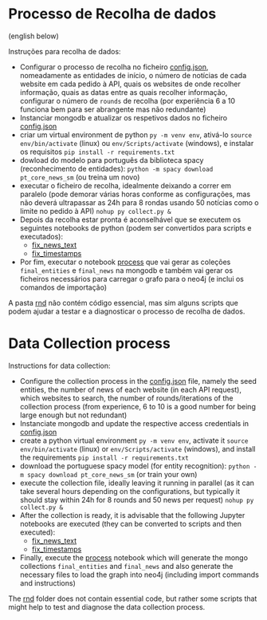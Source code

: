 # Processo de Recolha de dados
(english below)

Instruções para recolha de dados:
* Configurar o processo de recolha no ficheiro [config.json](config.json), nomeadamente as entidades de início, o número de notícias de cada website em cada pedido à API, quais os websites de onde recolher informação, quais as datas entre as quais recolher informação, configurar o número de `rounds` de recolha (por experiência 6 a 10 funciona bem para ser abrangente mas não redundante)
* Instanciar mongodb e atualizar os respetivos dados no ficheiro [config.json](config.json)
* criar um virtual environment de python `py -m venv env`, ativá-lo `source env/bin/activate` (linux) ou `env/Scripts/activate` (windows), e instalar os requisitos `pip install -r requirements.txt`
* dowload do modelo para português da biblioteca spacy (reconhecimento de entidades): `python -m spacy download pt_core_news_sm` (ou treina um novo)
* executar o ficheiro de recolha, idealmente deixando a correr em paralelo (pode demorar várias horas conforme as configurações, mas não deverá ultrapassar as 24h para 8 rondas usando 50 notícias como o limite no pedido à API) `nohup py collect.py &`
* Depois da recolha estar pronta é aconselhável que se executem os seguintes notebooks de python (podem ser convertidos para scripts e executados):
  * [fix_news_text](fix_news_text.ipynb)
  * [fix_timestamps](fix_fix_timestamps.ipynb)
* Por fim, executar o notebook [process](process.ipynb) que vai gerar as coleções `final_entities` e `final_news` na mongodb e também vai gerar os ficheiros necessários para carregar o grafo para o neo4j (e inclui os comandos de importação)


A pasta [rnd](rnd/) não contém código essencial, mas sim alguns scripts que podem ajudar a testar e a diagnosticar o processo de recolha de dados. 

# Data Collection process

Instructions for data collection:
* Configure the collection process in the [config.json](config.json) file, namely the seed entities, the number of news of each website (in each API request), which websites to search, the number of rounds/iterations of the collection process (from experience, 6 to 10 is a good number for being large enough but not redundant)
* Instanciate mongodb and update the respective access credentials in [config.json](config.json)
* create a python virtual environment `py -m venv env`, activate it `source env/bin/activate` (linux) or `env/Scripts/activate` (windows), and install the requirements `pip install -r requirements.txt`
* download the portuguese spacy model (for entity recognition): `python -m spacy download pt_core_news_sm` (or train your own)
* execute the collection file, ideally leaving it running in parallel (as it can take several hours depending on the configurations, but typically it should stay within 24h for 8 rounds and 50 news per request) `nohup py collect.py &`
* After the collection is ready, it is advisable that the following Jupyter notebooks are executed (they can be converted to scripts and then executed):
  * [fix_news_text](fix_news_text.ipynb)
  * [fix_timestamps](fix_fix_timestamps.ipynb)
* Finally, execute the [process](process.ipynb) notebook which will generate the mongo collections `final_entities` and `final_news` and also generate the necessary files to load the graph into neo4j (including import commands and instructions)

The [rnd](rnd/) folder does not contain essential code, but rather some scripts that might help to test and diagnose the data collection process. 